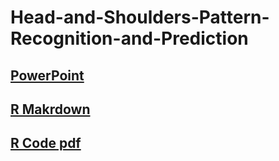# Head-and-Shoulders-Pattern-Recognition-and-Prediction


## [PowerPoint](https://docs.google.com/viewer?url=https://yl4315.github.io/Head-and-Shoulders-Pattern-Recognition-and-Prediction/Head%20and%20Shoulders%20Pattern%20Recognition%20and%20Prediction.pptx&embedded=true)

## [R Makrdown](https://docs.google.com/viewer?url=https://yl4315.github.io/Head-and-Shoulders-Pattern-Recognition-and-Prediction/Head%20and%20Shoulders%20Pattern%20Recognition%20and%20Prediction.Rmd&embedded=true)

## [R Code pdf](https://docs.google.com/viewer?url=https://yl4315.github.io/Head-and-Shoulders-Pattern-Recognition-and-Prediction/Coding.pdf&embedded=true)
